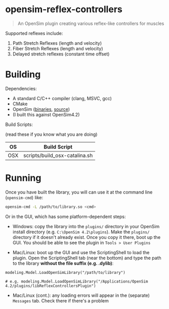 # opensim-reflex-controllers

> An OpenSim plugin creating various reflex-like controllers for muscles

Supported reflexes include:

1. Path Stretch Reflexes (length and velocity)
2. Fiber Stretch Reflexes (length and velocity)
3. Delayed stretch reflexes (constant time offset)


# Building

Dependencies:

- A standard C/C++ compiler (clang, MSVC, gcc)
- CMake
- OpenSim ([binaries](https://simtk.org/home/opensim), [source](https://github.com/opensim-org/opensim-core))
- (I built this against OpenSim4.2)

Build Scripts:

(read these if you know what you are doing)

| OS | Build Script |
| - | - |
| OSX | scripts/build_osx-catalina.sh |


# Running

Once you have built the library, you will can use it at the command line
(`opensim-cmd`) like:

```bash
opensim-cmd -L /path/to/library.so <cmd>
```

Or in the GUI, which has some platform-dependent steps:

- Windows: copy the library into the `plugins/` directory in your OpenSim
  install directory (e.g. `C:\OpenSim 4.2\plugins`). Make the `plugins/`
  directory if it doesn't already exist. Once you copy it there, boot up the
  GUI. You should be able to see the plugin in `Tools > User Plugins`

- Mac/Linux: boot up the GUI and use the ScriptingShell to load the plugin. Open
  the ScriptingShell tab (near the bottom) and type the path to the library
  **without the file suffix (e.g. .dylib)**:

```
modeling.Model.LoadOpenSimLibrary("/path/to/library")

# e.g. modeling.Model.LoadOpenSimLibrary("/Applications/OpenSim 4.2/plugins/libReflexControllersPlugin")
```

- Mac/Linux (cont.): any loading errors will appear in the (separate) `Messages`
  tab. Check there if there's a problem

